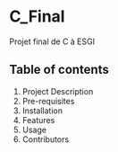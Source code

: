 # C_Final

Projet final de C à ESGI

## Table of contents

1. Project Description
2. Pre-requisites
3. Installation
4. Features
5. Usage
6. Contributors
